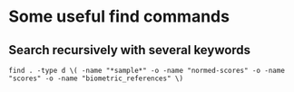 # Some useful find commands

## Search recursively with several keywords

`find . -type d \( -name "*sample*" -o -name "normed-scores" -o -name "scores" -o -name "biometric_references" \)`

